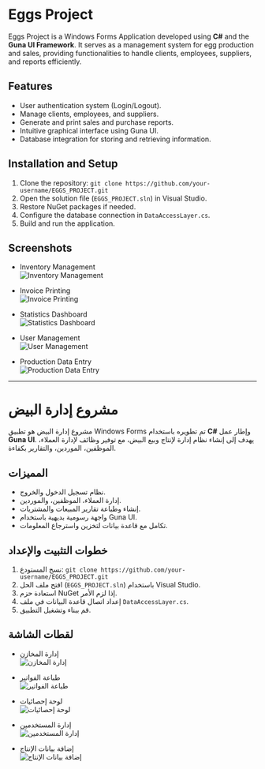 # Eggs Project

Eggs Project is a Windows Forms Application developed using **C#** and the **Guna UI Framework**. It serves as a management system for egg production and sales, providing functionalities to handle clients, employees, suppliers, and reports efficiently.

## Features

- User authentication system (Login/Logout).
- Manage clients, employees, and suppliers.
- Generate and print sales and purchase reports.
- Intuitive graphical interface using Guna UI.
- Database integration for storing and retrieving information.

## Installation and Setup

1. Clone the repository: `git clone https://github.com/your-username/EGGS_PROJECT.git`
2. Open the solution file (`EGGS_PROJECT.sln`) in Visual Studio.
3. Restore NuGet packages if needed.
4. Configure the database connection in `DataAccessLayer.cs`.
5. Build and run the application.

## Screenshots

- Inventory Management  
  ![Inventory Management](screenshots/inventory.jpg)

- Invoice Printing  
  ![Invoice Printing](screenshots/invoice_printing.jpg)

- Statistics Dashboard  
  ![Statistics Dashboard](screenshots/statistics_dashboard.jpg)

- User Management  
  ![User Management](screenshots/user_management.jpg)

- Production Data Entry  
  ![Production Data Entry](screenshots/production_data_entry.jpg)

---

# مشروع إدارة البيض

مشروع إدارة البيض هو تطبيق Windows Forms تم تطويره باستخدام **C#** وإطار عمل **Guna UI**. يهدف إلى إنشاء نظام إدارة لإنتاج وبيع البيض، مع توفير وظائف لإدارة العملاء، الموظفين، الموردين، والتقارير بكفاءة.

## المميزات

- نظام تسجيل الدخول والخروج.
- إدارة العملاء، الموظفين، والموردين.
- إنشاء وطباعة تقارير المبيعات والمشتريات.
- واجهة رسومية بديهية باستخدام Guna UI.
- تكامل مع قاعدة بيانات لتخزين واسترجاع المعلومات.

## خطوات التثبيت والإعداد

1. نسخ المستودع: `git clone https://github.com/your-username/EGGS_PROJECT.git`
2. افتح ملف الحل (`EGGS_PROJECT.sln`) باستخدام Visual Studio.
3. استعادة حزم NuGet إذا لزم الأمر.
4. إعداد اتصال قاعدة البيانات في ملف `DataAccessLayer.cs`.
5. قم ببناء وتشغيل التطبيق.

## لقطات الشاشة

- إدارة المخازن  
  ![إدارة المخازن](screenshots/inventory.jpg)

- طباعة الفواتير  
  ![طباعة الفواتير](screenshots/invoice_printing.jpg)

- لوحة إحصائيات  
  ![لوحة إحصائيات](screenshots/statistics_dashboard.jpg)

- إدارة المستخدمين  
  ![إدارة المستخدمين](screenshots/user_management.jpg)

- إضافة بيانات الإنتاج  
  ![إضافة بيانات الإنتاج](screenshots/production_data_entry.jpg)
